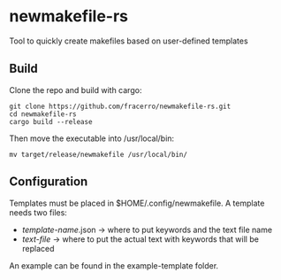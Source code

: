 # newmakefile-rs
Tool to quickly create makefiles based on user-defined templates

## Build
Clone the repo and build with cargo:
```
git clone https://github.com/fracerro/newmakefile-rs.git
cd newmakefile-rs
cargo build --release
```

Then move the executable into /usr/local/bin:
```
mv target/release/newmakefile /usr/local/bin/
```

## Configuration
Templates must be placed in $HOME/.config/newmakefile.
A template needs two files:
* *template-name*.json -> where to put keywords and the text file name
* *text-file* -> where to put the actual text with keywords that will be replaced

An example can be found in the example-template folder.
